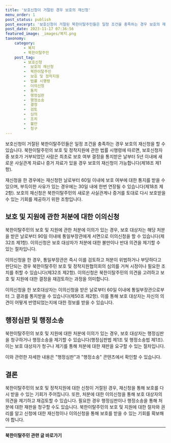 ```yaml
---
title: '보호신청이 거절된 경우 보호의 재신청'
menu_order: 1
post_status: publish
post_excerpt: '보호신청이 거절된 북한이탈주민들은 일정 조건을 충족하는 경우 보호의 재신청을 할 수 있습니다. 북한이탈주민의 보호 및 정착지원에 관한 법률 시행령에 따르면, 보호신청자 중 보호가 거부되었던 사람은 최초로 보호 여부 결정을 통지받은 날부터 5년 이내에 새로운 사실관계 자료나 증거 자료가 있을 경우 보호의 재신청이 가능합니다 제18조 제1항 .'
post_date: 2023-11-17 07:36:56
featured_image: _images/복지.png
taxonomy:
    category:
        - 복지
        - 북한이탈주민
    post_tag:
        - 보호신청
        -  보호의 재신청
        -  북한이탈주민
        -  보호 및 정착지원
        -  법률 시행령
        -  이의신청
        -  통지
        -  행정심판
        -  행정소송
        -  결정
        -  검토
        -  심의
        -  조치
        -  불만
        -  청구
---
```



보호신청이 거절된 북한이탈주민들은 일정 조건을 충족하는 경우 보호의 재신청을 할 수 있습니다. 북한이탈주민의 보호 및 정착지원에 관한 법률 시행령에 따르면, 보호신청자 중 보호가 거부되었던 사람은 최초로 보호 여부 결정을 통지받은 날부터 5년 이내에 새로운 사실관계 자료나 증거 자료가 있을 경우 보호의 재신청이 가능합니다(제18조 제1항).

재신청을 한 경우에는 재신청한 날로부터 60일 이내에 보호 여부에 대한 통지를 받을 수 있으며, 부득이한 사유가 있는 경우에는 30일 내에 한번 연장될 수 있습니다(제18조 제2항). 보호의 재신청은 북한이탈주민의 새로운 사실관계나 증거를 토대로 다시 보호받을 수 있는 기회를 제공하기 위한 조항입니다.

## 보호 및 지원에 관한 처분에 대한 이의신청

북한이탈주민의 보호 및 지원에 관한 처분에 이의가 있는 경우, 보호 대상자는 해당 처분을 받은 날로부터 90일 이내에 통일부장관에게 서면으로 이의신청을 할 수 있습니다(제32조 제1항). 이의신청은 보호 대상자가 처분에 대한 불만이나 반대 의견을 제기할 수 있는 절차입니다.

이의신청을 한 경우, 통일부장관은 즉시 이를 검토하고 처분이 위법하거나 부당하다고 판단되는 경우 북한이탈주민 보호 및 정착지원협의회의 심의를 거쳐 시정이나 필요한 조치를 취할 수 있습니다(제32조 제2항). 이의신청은 북한이탈주민의 의견을 고려하고 보호 및 지원에 대한 결정을 재검토하는 과정을 의미합니다.

이의신청을 한 보호대상자는 이의신청을 받은 날로부터 60일 이내에 통일부장관으로부터 그 결과를 통지받을 수 있습니다(제50조 제2항). 이를 통해 보호 대상자는 자신의 의견이 어떻게 반영되었는지에 대한 정보를 받을 수 있습니다.

## 행정심판 및 행정소송

북한이탈주민의 보호 및 지원에 대한 처분에 이의가 있는 경우, 보호 대상자는 행정심판을 청구하거나 행정소송을 제기할 수 있습니다(행정심판법 제1조 및 행정소송법 제1조). 이는 보호 대상자가 청구나 제기를 통해 처분에 대한 재판을 요구할 수 있는 절차입니다.

이와 관련한 자세한 내용은 "행정심판"과 "행정소송" 콘텐츠에서 확인할 수 있습니다.

## 결론

북한이탈주민의 보호 및 정착지원에 대한 신청이 거절된 경우, 재신청을 통해 보호를 다시 받을 수 있는 기회가 주어집니다. 또한, 처분에 대한 이의신청을 통해 보호 대상자의 의견을 제기하고 재검토할 수 있습니다. 필요한 경우 행정심판이나 행정소송을 통해 처분에 대한 재판을 청구할 수도 있습니다. 북한이탈주민의 보호 및 지원에 대한 절차와 권리를 알고 신청에 대한 재신청이나 이의신청을 통해 보호를 받을 수 있는 기회를 확보해야 합니다.
<!-- wp:separator -->
<hr class="wp-block-separator has-alpha-channel-opacity"/>
<!-- /wp:separator -->

<!-- wp:group {"backgroundColor":"base","layout":{"type":"constrained"}} -->
<div class="wp-block-group has-base-background-color has-background"><!-- wp:paragraph {"align":"center","fontSize":"medium"} -->
<p class="has-text-align-center has-large-font-size"><strong>북한이탈주민 관련 글 바로가기</strong></p>
<!-- /wp:paragraph -->


<!-- wp:latest-posts
{"categories":[{"id":22630,"count":19,"description":"","link":"https://uknowlaw.com/category/%eb%b6%81%ed%95%9c%ec%9d%b4%ed%83%88%ec%a3%bc%eb%af%bc/","name":"북한이탈주민","slug":"북한이탈주민","taxonomy":"category","parent":0,"meta":[],"_links":{"self":[{"href":"https://uknowlaw.com/wp-json/wp/v2/categories/22630"}],"collection":[{"href":"https://uknowlaw.com/wp-json/wp/v2/categories"}],"about":[{"href":"https://uknowlaw.com/wp-json/wp/v2/taxonomies/category"}],"wp:post_type":[{"href":"https://uknowlaw.com/wp-json/wp/v2/posts?categories=22630"}],"curies":[{"name":"wp","href":"https://api.w.org/{rel}","templated":true}]}}],"postsToShow":100,"excerptLength":28,"postLayout":"grid","columns":2,"featuredImageAlign":"left","featuredImageSizeSlug":"large","fontSize":"small"} /--></div>
<!-- /wp:group -->